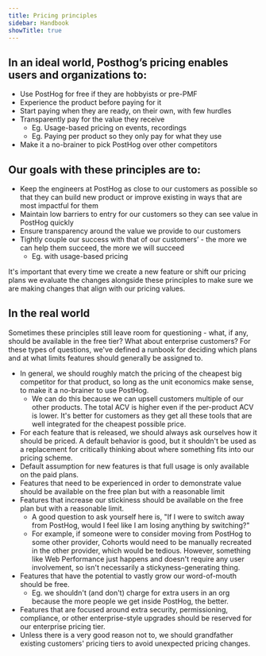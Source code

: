 ```yaml
---
title: Pricing principles
sidebar: Handbook
showTitle: true
---
```


## In an ideal world, Posthog’s pricing enables users and organizations to:

- Use PostHog for free if they are hobbyists or pre-PMF
- Experience the product before paying for it
- Start paying when they are ready, on their own, with few hurdles
- Transparently pay for the value they receive
  - Eg. Usage-based pricing on events, recordings
  - Eg. Paying per product so they only pay for what they use
- Make it a no-brainer to pick PostHog over other competitors


## Our goals with these principles are to: 

- Keep the engineers at PostHog as close to our customers as possible so that they can build new product or improve existing in ways that are most impactful for them
- Maintain low barriers to entry for our customers so they can see value in PostHog quickly
- Ensure transparency around the value we provide to our customers
- Tightly couple our success with that of our customers’ - the more we can help them succeed, the more we will succeed
  - Eg. with usage-based pricing

It's important that every time we create a new feature or shift our pricing plans we evaluate the changes alongside these principles to make sure we are making changes that align with our pricing values.

## In the real world

Sometimes these principles still leave room for questioning - what, if any, should be available in the free tier? What about enterprise customers? For these types of questions, we've defined a runbook for deciding which plans and at what limits features should generally be assigned to.

- In general, we should roughly match the pricing of the cheapest big competitor for that product, so long as the unit economics make sense, to make it a no-brainer to use PostHog.
  - We can do this because we can upsell customers multiple of our other products. The total ACV is higher even if the per-product ACV is lower. It's better for customers as they get all these tools that are well integrated for the cheapest possible price.
- For each feature that is released, we should always ask ourselves how it should be priced. A default behavior is good, but it shouldn't be used as a replacement for critically thinking about where something fits into our pricing scheme.
- Default assumption for new features is that full usage is only available on the paid plans.
- Features that need to be experienced in order to demonstrate value should be available on the free plan but with a reasonable limit
- Features that increase our stickiness should be available on the free plan but with a reasonable limit.
  - A good question to ask yourself here is, "If I were to switch away from PostHog, would I feel like I am losing anything by switching?"
  - For example, if someone were to consider moving from PostHog to some other provider, Cohorts would need to be manually recreated in the other provider, which would be tedious. However, something like Web Performance just happens and doesn't require any user involvement, so isn't necessarily a stickyness-generating thing.
- Features that have the potential to vastly grow our word-of-mouth should be free.
  - Eg. we shouldn't (and don't) charge for extra users in an org because the more people we get inside PostHog, the better.
- Features that are focused around extra security, permissioning, compliance, or other enterprise-style upgrades should be reserved for our enterprise pricing tier.
- Unless there is a very good reason not to, we should grandfather existing customers' pricing tiers to avoid unexpected pricing changes.
